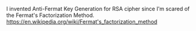 I invented Anti-Fermat Key Generation for RSA cipher since I'm scared of the Fermat's Factorization Method.
https://en.wikipedia.org/wiki/Fermat's_factorization_method